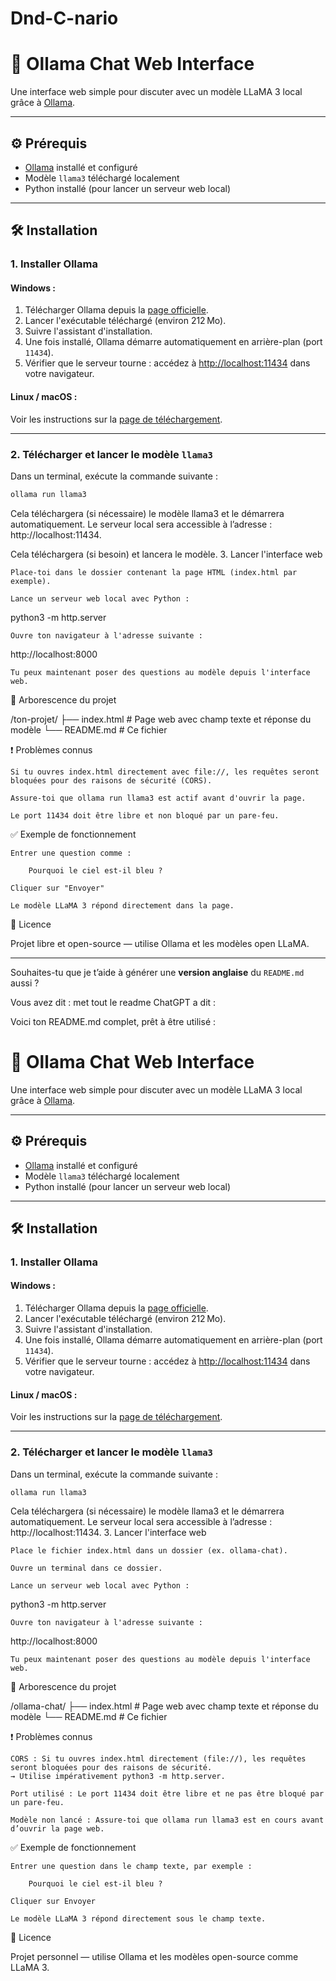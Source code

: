 # Dnd-C-nario


# 🧠 Ollama Chat Web Interface

Une interface web simple pour discuter avec un modèle LLaMA 3 local grâce à [Ollama](https://ollama.com/).

---

## ⚙️ Prérequis

- [Ollama](https://ollama.com/) installé et configuré
- Modèle `llama3` téléchargé localement
- Python installé (pour lancer un serveur web local)

---

## 🛠️ Installation

### 1. Installer Ollama

#### Windows :
1. Télécharger Ollama depuis la [page officielle](https://ollama.com/download).
2. Lancer l'exécutable téléchargé (environ 212 Mo).
3. Suivre l'assistant d'installation.
4. Une fois installé, Ollama démarre automatiquement en arrière-plan (port `11434`).
5. Vérifier que le serveur tourne : accédez à [http://localhost:11434](http://localhost:11434) dans votre navigateur.

#### Linux / macOS :
Voir les instructions sur la [page de téléchargement](https://ollama.com/download).

---

### 2. Télécharger et lancer le modèle `llama3`

Dans un terminal, exécute la commande suivante :

```bash
ollama run llama3

```

Cela téléchargera (si nécessaire) le modèle llama3 et le démarrera automatiquement.
Le serveur local sera accessible à l’adresse : http://localhost:11434.

Cela téléchargera (si besoin) et lancera le modèle.
3. Lancer l'interface web

    Place-toi dans le dossier contenant la page HTML (index.html par exemple).

    Lance un serveur web local avec Python :

python3 -m http.server

    Ouvre ton navigateur à l'adresse suivante :

http://localhost:8000

    Tu peux maintenant poser des questions au modèle depuis l'interface web.

📁 Arborescence du projet

/ton-projet/
├── index.html      # Page web avec champ texte et réponse du modèle
└── README.md       # Ce fichier

❗ Problèmes connus

    Si tu ouvres index.html directement avec file://, les requêtes seront bloquées pour des raisons de sécurité (CORS).

    Assure-toi que ollama run llama3 est actif avant d'ouvrir la page.

    Le port 11434 doit être libre et non bloqué par un pare-feu.

✅ Exemple de fonctionnement

    Entrer une question comme :

        Pourquoi le ciel est-il bleu ?

    Cliquer sur "Envoyer"

    Le modèle LLaMA 3 répond directement dans la page.

📄 Licence

Projet libre et open-source — utilise Ollama et les modèles open LLaMA.


---

Souhaites-tu que je t’aide à générer une **version anglaise** du `README.md` aussi ?

Vous avez dit :
met tout le readme
ChatGPT a dit :

Voici ton README.md complet, prêt à être utilisé :

# 🧠 Ollama Chat Web Interface

Une interface web simple pour discuter avec un modèle LLaMA 3 local grâce à [Ollama](https://ollama.com/).

---

## ⚙️ Prérequis

- [Ollama](https://ollama.com/) installé et configuré
- Modèle `llama3` téléchargé localement
- Python installé (pour lancer un serveur web local)

---

## 🛠️ Installation

### 1. Installer Ollama

#### Windows :
1. Télécharger Ollama depuis la [page officielle](https://ollama.com/download).
2. Lancer l'exécutable téléchargé (environ 212 Mo).
3. Suivre l'assistant d'installation.
4. Une fois installé, Ollama démarre automatiquement en arrière-plan (port `11434`).
5. Vérifier que le serveur tourne : accédez à [http://localhost:11434](http://localhost:11434) dans votre navigateur.

#### Linux / macOS :
Voir les instructions sur la [page de téléchargement](https://ollama.com/download).

---

### 2. Télécharger et lancer le modèle `llama3`

Dans un terminal, exécute la commande suivante :

```bash
ollama run llama3
```
Cela téléchargera (si nécessaire) le modèle llama3 et le démarrera automatiquement.
Le serveur local sera accessible à l’adresse : http://localhost:11434.
3. Lancer l'interface web

    Place le fichier index.html dans un dossier (ex. ollama-chat).

    Ouvre un terminal dans ce dossier.

    Lance un serveur web local avec Python :

python3 -m http.server

    Ouvre ton navigateur à l'adresse suivante :

http://localhost:8000

    Tu peux maintenant poser des questions au modèle depuis l'interface web.

📁 Arborescence du projet

/ollama-chat/
├── index.html      # Page web avec champ texte et réponse du modèle
└── README.md       # Ce fichier

❗ Problèmes connus

    CORS : Si tu ouvres index.html directement (file://), les requêtes seront bloquées pour des raisons de sécurité.
    → Utilise impérativement python3 -m http.server.

    Port utilisé : Le port 11434 doit être libre et ne pas être bloqué par un pare-feu.

    Modèle non lancé : Assure-toi que ollama run llama3 est en cours avant d’ouvrir la page web.

✅ Exemple de fonctionnement

    Entrer une question dans le champ texte, par exemple :

        Pourquoi le ciel est-il bleu ?

    Cliquer sur Envoyer

    Le modèle LLaMA 3 répond directement sous le champ texte.

📄 Licence

Projet personnel — utilise Ollama et les modèles open-source comme LLaMA 3.
